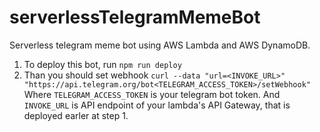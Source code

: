 # serverlessTelegramMemeBot
Serverless telegram meme bot using AWS Lambda and AWS DynamoDB.

1. To deploy this bot, run ```npm run deploy```
2. Than you should set webhook ```curl --data "url=<INVOKE_URL>" "https://api.telegram.org/bot<TELEGRAM_ACCESS_TOKEN>/setWebhook"```
Where ```TELEGRAM_ACCESS_TOKEN``` is your telegram bot token.
And ```INVOKE_URL``` is API endpoint of your lambda's API Gateway, that is deployed earler at step 1.
